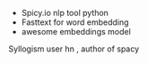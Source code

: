 
- Spicy.io nlp tool python
- Fasttext for word embedding 
- awesome embeddings model

Syllogism user hn , author of spacy

